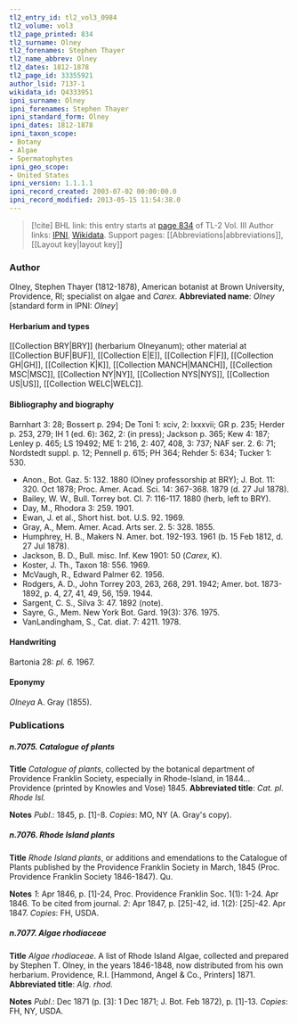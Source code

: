 ```yaml
---
tl2_entry_id: tl2_vol3_0984
tl2_volume: vol3
tl2_page_printed: 834
tl2_surname: Olney
tl2_forenames: Stephen Thayer
tl2_name_abbrev: Olney
tl2_dates: 1812-1878
tl2_page_id: 33355921
author_lsid: 7137-1
wikidata_id: Q4333951
ipni_surname: Olney
ipni_forenames: Stephen Thayer
ipni_standard_form: Olney
ipni_dates: 1812-1878
ipni_taxon_scope: 
- Botany
- Algae
- Spermatophytes
ipni_geo_scope: 
- United States
ipni_version: 1.1.1.1
ipni_record_created: 2003-07-02 00:00:00.0
ipni_record_modified: 2013-05-15 11:54:38.0
---
```


> [!cite] BHL link: this entry starts at [page 834](https://www.biodiversitylibrary.org/page/33355921) of TL-2 Vol. III
> Author links: [IPNI](https://www.ipni.org/a/7137-1), [Wikidata](https://www.wikidata.org/wiki/Q4333951). Support pages: [[Abbreviations|abbreviations]], [[Layout key|layout key]]

### Author

Olney, Stephen Thayer (1812-1878), American botanist at Brown University, Providence, RI; specialist on algae and *Carex*. 
**Abbreviated name**: *Olney* \[standard form in IPNI: *Olney*\]

#### Herbarium and types

[[Collection BRY|BRY]] (herbarium Olneyanum); other material at [[Collection BUF|BUF]], [[Collection E|E]], [[Collection F|F]], [[Collection GH|GH]], [[Collection K|K]], [[Collection MANCH|MANCH]], [[Collection MSC|MSC]], [[Collection NY|NY]], [[Collection NYS|NYS]], [[Collection US|US]], [[Collection WELC|WELC]].

#### Bibliography and biography

Barnhart 3: 28; Bossert p. 294; De Toni 1: xciv, 2: lxxxvii; GR p. 235; Herder p. 253, 279; IH 1 (ed. 6): 362, 2: (in press); Jackson p. 365; Kew 4: 187; Lenley p. 465; LS 19492; ME 1: 216, 2: 407, 408, 3: 737; NAF ser. 2. 6: 71; Nordstedt suppl. p. 12; Pennell p. 615; PH 364; Rehder 5: 634; Tucker 1: 530.
- Anon., Bot. Gaz. 5: 132. 1880 (Olney professorship at BRY); J. Bot. 11: 320. Oct 1878; Proc. Amer. Acad. Sci. 14: 367-368. 1879 (d. 27 Jul 1878).
- Bailey, W. W., Bull. Torrey bot. Cl. 7: 116-117. 1880 (herb, left to BRY).
- Day, M., Rhodora 3: 259. 1901.
- Ewan, J. et al., Short hist. bot. U.S. 92. 1969.
- Gray, A., Mem. Amer. Acad. Arts ser. 2. 5: 328. 1855.
- Humphrey, H. B., Makers N. Amer. bot. 192-193. 1961 (b. 15 Feb 1812, d. 27 Jul 1878).
- Jackson, B. D., Bull. misc. Inf. Kew 1901: 50 (*Carex*, K).
- Koster, J. Th., Taxon 18: 556. 1969.
- McVaugh, R., Edward Palmer 62. 1956.
- Rodgers, A. D., John Torrey 203, 263, 268, 291. 1942; Amer. bot. 1873-1892, p. 4, 27, 41, 49, 56, 159. 1944.
- Sargent, C. S., Silva 3: 47. 1892 (note).
- Sayre, G., Mem. New York Bot. Gard. 19(3): 376. 1975.
- VanLandingham, S., Cat. diat. 7: 4211. 1978.

#### Handwriting

Bartonia 28: *pl. 6.* 1967.

#### Eponymy

*Olneya* A. Gray (1855).

### Publications

##### n.7075. Catalogue of plants

**Title**
*Catalogue of plants*, collected by the botanical department of Providence Franklin Society, especially in Rhode-Island, in 1844... Providence (printed by Knowles and Vose) 1845.
**Abbreviated title**: *Cat. pl. Rhode Isl.*

**Notes**
*Publ*.: 1845, p. \[1\]-8. *Copies*: MO, NY (A. Gray's copy).

##### n.7076. Rhode Island plants

**Title**
*Rhode Island plants*, or additions and emendations to the Catalogue of Plants published by the Providence Franklin Society in March, 1845 (Proc. Providence Franklin Society 1846-1847). Qu.

**Notes**
*1*: Apr 1846, p. \[1\]-24, Proc. Providence Franklin Soc. 1(1): 1-24. Apr 1846. To be cited from journal.
*2*: Apr 1847, p. \[25\]-42, id. 1(2): \[25\]-42. Apr 1847.
*Copies*: FH, USDA.

##### n.7077. Algae rhodiaceae

**Title**
*Algae rhodiaceae*. A list of Rhode Island Algae, collected and prepared by Stephen T. Olney, in the years 1846-1848, now distributed from his own herbarium. Providence, R.I. \[Hammond, Angel & Co., Printers\] 1871.
**Abbreviated title**: *Alg. rhod.*

**Notes**
*Publ*.: Dec 1871 (p. \[3\]: 1 Dec 1871; J. Bot. Feb 1872), p. \[1\]-13. *Copies*: FH, NY, USDA.

